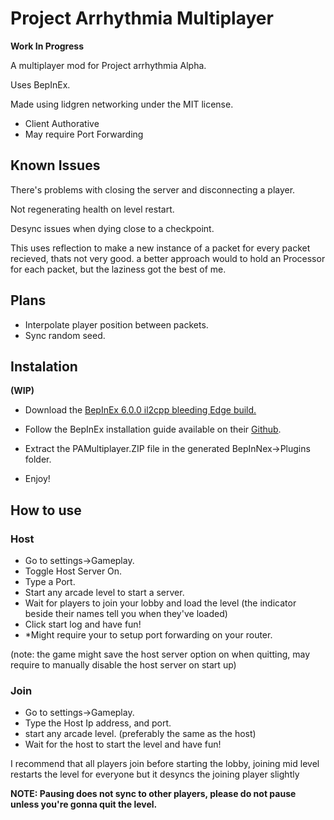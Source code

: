 # **Project Arrhythmia Multiplayer**

**Work In Progress**

A multiplayer mod for Project arrhythmia Alpha.

Uses BepInEx.

Made using lidgren networking under the MIT license.

* Client Authorative 
* May require Port Forwarding

## **Known Issues**

There's problems with closing the server and disconnecting a player.

Not regenerating health on level restart.

Desync issues when dying close to a checkpoint.

This uses reflection to make a new instance of a packet for every packet recieved, thats not very good. a better approach would to hold an Processor for each packet, but the laziness got the best of me.

## **Plans**

* Interpolate player position between packets. 
* Sync random seed.
  

## **Instalation**
**(WIP)**

* Download the [BepInEx 6.0.0 il2cpp bleeding Edge build.](https://builds.bepinex.dev/projects/bepinex_be)
* Follow the BepInEx installation guide available on their [Github](https://github.com/BepInEx/BepInEx).
* Extract the PAMultiplayer.ZIP file in the generated BepInNex->Plugins folder.

* Enjoy!

## **How to use**

### Host

* Go to settings->Gameplay.
* Toggle Host Server On.
* Type a Port.
* Start any arcade level to start a server.
* Wait for players to join your lobby and load the level (the indicator beside their names tell you when they've loaded)
* Click start log and have fun!
* *Might require your to setup port forwarding on your router.

(note: the game might save the host server option on when quitting, may require to manually disable the host server on start up)


### Join 

* Go to settings->Gameplay.
* Type the Host Ip address, and port.
* start any arcade level. (preferably the same as the host)
* Wait for the host to start the level and have fun!

I recommend that all players join before starting the lobby, joining mid level restarts the level for everyone but it desyncs the joining player slightly

**NOTE: Pausing does not sync to other players, please do not pause unless you're gonna quit the level.**

